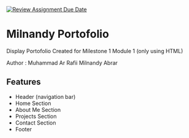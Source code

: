[![Review Assignment Due Date](https://classroom.github.com/assets/deadline-readme-button-22041afd0340ce965d47ae6ef1cefeee28c7c493a6346c4f15d667ab976d596c.svg)](https://classroom.github.com/a/akoVEwkh)
<!-- 1. Project Name
2. Description
3. Author, Creator, Contributor
4. Preview project, link
5. Features -->


# **Milnandy Portofolio**

Display Portofolio Created for Milestone 1 Module 1 (only using HTML)

Author : Muhammad Ar Rafii Milnandy Abrar

## Features

- Header (navigation bar)
- Home Section
- About Me Section
- Projects Section
- Contact Section
- Footer
